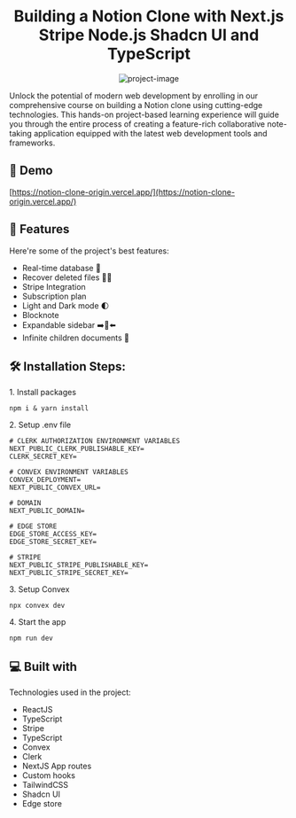 <h1 align="center" id="title">Building a Notion Clone with Next.js Stripe Node.js Shadcn UI and TypeScript</h1>

<p align="center"><img src="https://media.graphassets.com/gVATMdzAQNiHOD9rolSO" alt="project-image"></p>

<p id="description">Unlock the potential of modern web development by enrolling in our comprehensive course on building a Notion clone using cutting-edge technologies. This hands-on project-based learning experience will guide you through the entire process of creating a feature-rich collaborative note-taking application equipped with the latest web development tools and frameworks.</p>

<h2>🚀 Demo</h2>

[https://notion-clone-origin.vercel.app/](https://notion-clone-origin.vercel.app/)

<h2>🧐 Features</h2>

Here're some of the project's best features:

- Real-time database 🔗
- Recover deleted files 🔄📄
- Stripe Integration
- Subscription plan
- Light and Dark mode 🌓
- Blocknote
- Expandable sidebar ➡️🔀⬅️
- Infinite children documents 🌲

<h2>🛠️ Installation Steps:</h2>

<p>1. Install packages</p>

```
npm i & yarn install
```

<p>2. Setup .env file</p>

```
# CLERK AUTHORIZATION ENVIRONMENT VARIABLES
NEXT_PUBLIC_CLERK_PUBLISHABLE_KEY=
CLERK_SECRET_KEY=

# CONVEX ENVIRONMENT VARIABLES
CONVEX_DEPLOYMENT=
NEXT_PUBLIC_CONVEX_URL=

# DOMAIN
NEXT_PUBLIC_DOMAIN=

# EDGE STORE
EDGE_STORE_ACCESS_KEY=
EDGE_STORE_SECRET_KEY=

# STRIPE
NEXT_PUBLIC_STRIPE_PUBLISHABLE_KEY=
NEXT_PUBLIC_STRIPE_SECRET_KEY=
```

<p>3. Setup Convex</p>

```
npx convex dev
```

<p>4. Start the app</p>

```
npm run dev
```

<h2>💻 Built with</h2>

Technologies used in the project:

- ReactJS
- TypeScript
- Stripe
- TypeScript
- Convex
- Clerk
- NextJS App routes
- Custom hooks
- TailwindCSS
- Shadcn UI
- Edge store
